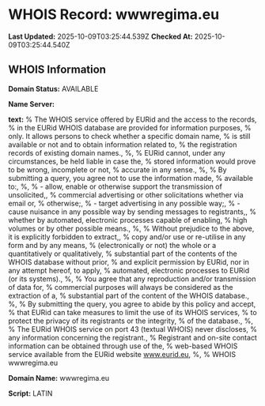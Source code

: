 # WHOIS Record: wwwregima.eu

**Last Updated:** 2025-10-09T03:25:44.539Z
**Checked At:** 2025-10-09T03:25:44.540Z

## WHOIS Information

**Domain Status:** AVAILABLE

**Name Server:** 

**text:** % The WHOIS service offered by EURid and the access to the records, % in the EURid WHOIS database are provided for information purposes, % only. It allows persons to check whether a specific domain name, % is still available or not and to obtain information related to, % the registration records of existing domain names., %, % EURid cannot, under any circumstances, be held liable in case the, % stored information would prove to be wrong, incomplete or not, % accurate in any sense., %, % By submitting a query, you agree not to use the information made, % available to:, %, % - allow, enable or otherwise support the transmission of unsolicited,, %   commercial advertising or other solicitations whether via email or, %   otherwise;, % - target advertising in any possible way;, % - cause nuisance in any possible way by sending messages to registrants,, %   whether by automated, electronic processes capable of enabling, %   high volumes or by other possible means., %, % Without prejudice to the above, it is explicitly forbidden to extract,, % copy and/or use or re-utilise in any form and by any means, % (electronically or not) the whole or a quantitatively or qualitatively, % substantial part of the contents of the WHOIS database without prior, % and explicit permission by EURid, nor in any attempt hereof, to apply, % automated, electronic processes to EURid (or its systems)., %, % You agree that any reproduction and/or transmission of data for, % commercial purposes will always be considered as the extraction of a, % substantial part of the content of the WHOIS database., %, % By submitting the query, you agree to abide by this policy and accept, % that EURid can take measures to limit the use of its WHOIS services, % to protect the privacy of its registrants or the integrity, % of the database., %, % The EURid WHOIS service on port 43 (textual WHOIS) never discloses, % any information concerning the registrant., % Registrant and on-site contact information can be obtained through use of the, % web-based WHOIS service available from the EURid website www.eurid.eu, %, % WHOIS wwwregima.eu

**Domain Name:** wwwregima.eu

**Script:** LATIN

